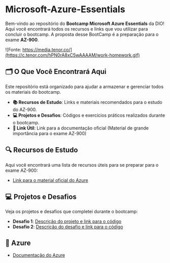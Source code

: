 # Microsoft-Azure-Essentials
Bem-vindo ao repositório do **Bootcamp Microsoft Azure Essentials** da DIO! Aqui você encontrará todos os recursos e links que vou utilizar para concluir o bootcamp. A proposta desse BootCamp é a preparação para o exame **AZ-900**.

![Fonte: https://media.tenor.co/](https://c.tenor.com/hPN0rA8xC5wAAAAM/work-homework.gif)

## 🗂️ O Que Você Encontrará Aqui

Este repositório está organizado para ajudar a armazenar e gerenciar todos os materiais do bootcamp.

- **📚 Recursos de Estudo**: Links e materiais recomendados para o estudo do AZ-900.
- **💻 Projetos e Desafios**: Códigos e exercícios práticos realizados durante o bootcamp.
- **🔗 Link Útil**: Link para a documentação oficial (Material de grande importância para o exame AZ-900)

## 🔍 Recursos de Estudo

Aqui você encontrará uma lista de recursos úteis para se preparar para o exame AZ-900:

- [Link para o material oficial do Azure](https://docs.microsoft.com/azure/)

## 💻 Projetos e Desafios

Veja os projetos e desafios que completei durante o bootcamp:

- **Desafio 1**: [Descrição do projeto e link para o código](https://github.com/iurynovarino/Microsoft-Azure-Essentials/blob/main/Desafio%2301%20-%20Cria%C3%A7%C3%A3o-de-VM-em-Azure.md)
- **Desafio 2**: [Descrição do desafio e link para o código]()

## 🔗 Azure

- [Documentação do Azure](https://docs.microsoft.com/azure/)

